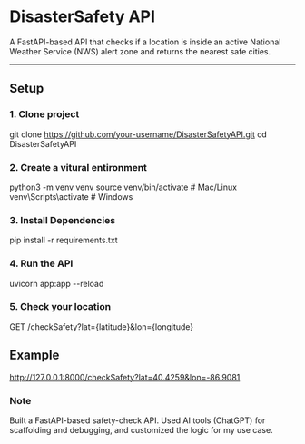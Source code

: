 # DisasterSafety API

A FastAPI-based API that checks if a location is inside an active National Weather Service (NWS) alert zone and returns the nearest safe cities.

---

## Setup

### 1. Clone project
git clone https://github.com/your-username/DisasterSafetyAPI.git
cd DisasterSafetyAPI
### 2. Create a vitural entironment
python3 -m venv venv
source venv/bin/activate   # Mac/Linux
venv\Scripts\activate      # Windows
### 3. Install Dependencies
pip install -r requirements.txt
### 4. Run the API
uvicorn app:app --reload
### 5. Check your location
GET /checkSafety?lat={latitude}&lon={longitude}
## Example
http://127.0.0.1:8000/checkSafety?lat=40.4259&lon=-86.9081

### Note
Built a FastAPI-based safety-check API. Used AI tools (ChatGPT) for scaffolding and debugging, and customized the logic for my use case.